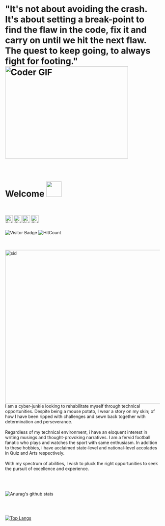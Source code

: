 # "It's not about avoiding the crash. It's about setting a break-point to find the flaw in the code, fix it and carry on until we hit the next flaw. The quest to keep going, to always fight for footing." <img src="https://media.giphy.com/media/SWoSkN6DxTszqIKEqv/giphy.gif" alt="Coder GIF" width="400" height="300">

<br/>

# Welcome <img src="https://media.giphy.com/media/mGcNjsfWAjY5AEZNw6/giphy.gif" width="50">
<br />
<br />
<a href="https://www.linkedin.com/in/iamsiddharthdas/">
  <img align="left" alt="Siddharth Das - LinkedIn" width="25px" src="https://cdn.jsdelivr.net/npm/simple-icons@v3/icons/linkedin.svg"/>
</a>
<a href="mailto:siddharthdas2203@gmail.com">
  <img align="left" alt="Siddharth Das - Gmail" width="25px" src="https://cdn.jsdelivr.net/npm/simple-icons@v3/icons/gmail.svg"/>
</a>
<a href="https://www.instagram.com/iamsiddharthdas/">
  <img align="left" alt="Siddharth Das - Instagram" width="25px" src="https://cdn.jsdelivr.net/npm/simple-icons@v3/icons/instagram.svg"/>
</a>
<a href="https://twitter.com/iamsiddharthdas">
  <img align="left" alt="Siddharth Das - Twitter" width="25px" src="https://cdn.jsdelivr.net/npm/simple-icons@v3/icons/twitter.svg"/>
</a>

<br />
<br />

![Visitor Badge](https://visitor-badge.laobi.icu/badge?page_id=iamsiddharthdas.iamsiddharthdas)
![HitCount](http://hits.dwyl.com/iamsiddharthdas/iamsiddharthdas.svg)

<br/>
<br />
<img src= "https://user-images.githubusercontent.com/57487500/88587391-83d7dd00-d073-11ea-9d42-348fe95ceb3b.jpg" align="left" alt="sid" width="600" height="500">
<br />
I am a cyber-junkie looking to rehabilitate myself through technical opportunities. Despite being a mouse potato, I wear a story on my skin; of how I have been ripped with challenges and sewn back together with determination and perseverance.
<br/>
<br/>
Regardless of my technical environment, i have an eloquent interest in writing musings and thought-provoking narratives. 
I am a fervid football fanatic who plays and watches the sport with same enthusiasm.  
In addition to these hobbies, i have acclaimed state-level and national-level accolades in Quiz and Arts respectively.
<br/><br/>
With my spectrum of abilities, I wish to pluck the right opportunities to seek the pursuit of excellence and experience.
<br />
<br />


<br />
<br />

![Anurag's github stats](https://github-readme-stats.vercel.app/api?username=iamsiddharthdas&show_icons=true&theme=radical)

<br/>
<br/>

[![Top Langs](https://github-readme-stats.vercel.app/api/top-langs/?username=iamsiddharthdas&layout=compact)](https://github.com/iamsiddharthdas/github-readme-stats)










